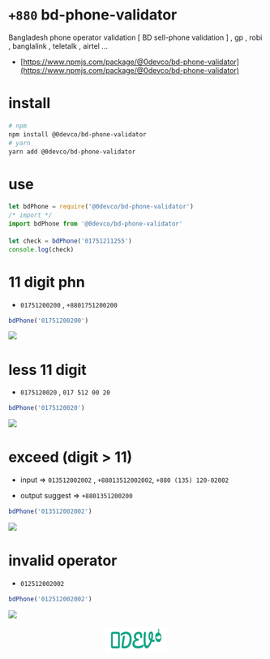 # `+880` bd-phone-validator
Bangladesh phone operator validation [ BD sell-phone validation ] , gp , robi , banglalink , teletalk , airtel ...

* [https://www.npmjs.com/package/@0devco/bd-phone-validator](https://www.npmjs.com/package/@0devco/bd-phone-validator)

# install

```bash
# npm
npm install @0devco/bd-phone-validator
# yarn
yarn add @0devco/bd-phone-validator
```

# use

```js
let bdPhone = require('@0devco/bd-phone-validator')
/* import */
import bdPhone from '@0devco/bd-phone-validator'

let check = bdPhone('01751211255')
console.log(check)
```

# 11 digit phn

* `01751200200` , `+8801751200200`

```js
bdPhone('01751200200')
```
<p><img src="https://user-images.githubusercontent.com/17185462/47054880-3eb42500-d1d6-11e8-9394-8bfc508a8eb9.PNG"></p>


# less 11 digit

* `0175120020` , `017 512 00 20`

```js
bdPhone('0175120020')
```

<p><img src="https://user-images.githubusercontent.com/17185462/47055226-10cfe000-d1d8-11e8-8762-44abda773d03.PNG"></p>

# exceed (digit > 11)

* input => `013512002002` , `+88013512002002`, `+880 (135) 120-02002`

* output suggest => `+8801351200200`

```js
bdPhone('013512002002')
```
<p><img src="https://user-images.githubusercontent.com/17185462/47054884-483d8d00-d1d6-11e8-8d09-c29e4ad40af1.PNG"></p>

# invalid operator

* `012512002002`

```js
bdPhone('012512002002')
```

<p><img src="https://user-images.githubusercontent.com/17185462/47054891-4ecc0480-d1d6-11e8-8ff3-cc64906ba2d5.PNG"></p>


<a href="https://twitter.com/0devco" target="_blank" > <p align="center"><img src="https://raw.githubusercontent.com/0devco/docs/master/.devco-images/logo-transparent.png"></p></a>
